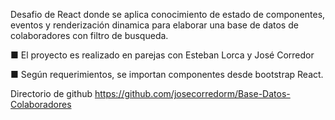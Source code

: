 Desafio de React donde se aplica conocimiento de estado de componentes, eventos y renderización dinamica para elaborar una base de datos de colaboradores con filtro de busqueda.

■ El proyecto es realizado en parejas con Esteban Lorca y José Corredor

■ Según requerimientos, se importan componentes desde bootstrap React.

Directorio de github https://github.com/josecorredorm/Base-Datos-Colaboradores